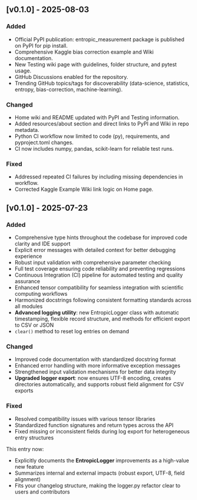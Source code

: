 ## [v0.1.0] - 2025-08-03
### Added
- Official PyPI publication: entropic_measurement package is published on PyPI for pip install.
- Comprehensive Kaggle bias correction example and Wiki documentation.
- New Testing wiki page with guidelines, folder structure, and pytest usage.
- GitHub Discussions enabled for the repository.
- Trending GitHub topics/tags for discoverability (data-science, statistics, entropy, bias-correction, machine-learning).

### Changed
- Home wiki and README updated with PyPI and Testing information.
- Added resources/about section and direct links to PyPI and Wiki in repo metadata.
- Python CI workflow now limited to code (py), requirements, and pyproject.toml changes.
- CI now includes numpy, pandas, scikit-learn for reliable test runs.

### Fixed
- Addressed repeated CI failures by including missing dependencies in workflow.
- Corrected Kaggle Example Wiki link logic on Home page.


## [v0.1.0] - 2025-07-23
### Added
- Comprehensive type hints throughout the codebase for improved code clarity and IDE support
- Explicit error messages with detailed context for better debugging experience
- Robust input validation with comprehensive parameter checking
- Full test coverage ensuring code reliability and preventing regressions
- Continuous Integration (CI) pipeline for automated testing and quality assurance
- Enhanced tensor compatibility for seamless integration with scientific computing workflows
- Harmonized docstrings following consistent formatting standards across all modules
- **Advanced logging utility**: new EntropicLogger class with automatic timestamping, flexible record structure, and methods for efficient export to CSV or JSON
- `clear()` method to reset log entries on demand

### Changed
- Improved code documentation with standardized docstring format
- Enhanced error handling with more informative exception messages
- Strengthened input validation mechanisms for better data integrity
- **Upgraded logger export**: now ensures UTF-8 encoding, creates directories automatically, and supports robust field alignment for CSV exports

### Fixed
- Resolved compatibility issues with various tensor libraries
- Standardized function signatures and return types across the API
- Fixed missing or inconsistent fields during log export for heterogeneous entry structures

This entry now:
- Explicitly documents the **EntropicLogger** improvements as a high-value new feature
- Summarizes internal and external impacts (robust export, UTF-8, field alignment)
- Fits your changelog structure, making the logger.py refactor clear to users and contributors
